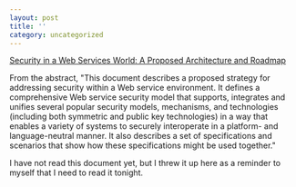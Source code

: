 ```yaml
---
layout: post
title: ''
category: uncategorized
---
```


[Security in a Web Services World: A Proposed Architecture and Roadmap](http://msdn.microsoft.com/library/default.asp?url=/library/en-us/dnwssecur/html/securitywhitepaper.asp)

From the abstract, "This document describes a proposed strategy for addressing security within a Web service environment. It defines a comprehensive Web service security model that supports, integrates and unifies several popular security models, mechanisms, and technologies (including both symmetric and public key technologies) in a way that enables a variety of systems to securely interoperate in a platform- and language-neutral manner. It also describes a set of specifications and scenarios that show how these specifications might be used together."

I have not read this document yet, but I threw it up here as a reminder to myself that I need to read it tonight.
